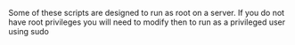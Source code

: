 Some of these scripts are designed to run as root on a server. If you do not have root privileges you will need to modify then to run as a privileged user using sudo